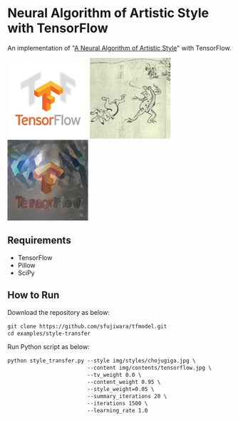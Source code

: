 # Neural Algorithm of Artistic Style with TensorFlow

An implementation of "[A Neural Algorithm of Artistic Style](https://arxiv.org/abs/1508.06576)" with TensorFlow.

<p align = 'left'>
<img src="img/contents/tensorflow.jpg" width=181>
<img src="img/styles/chojugiga.jpg" width=181>
<img src="img/results/tensorflow-logo_x_udnie_2000.jpg" width=181>
</p>

## Requirements

* TensorFlow
* Pillow
* SciPy

## How to Run

Download the repository as below:

```
git clone https://github.com/sfujiwara/tfmodel.git
cd examples/style-transfer
```

Run Python script as below:

```
python style_transfer.py --style img/styles/chojugiga.jpg \
                         --content img/contents/tensorflow.jpg \
                         --tv_weight 0.0 \
                         --content_weight 0.95 \
                         --style_weight=0.05 \
                         --summary_iterations 20 \
                         --iterations 1500 \
                         --learning_rate 1.0
```
